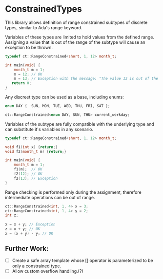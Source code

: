 ConstrainedTypes
================

This library allows definition of range constrained subtypes of discrete types, similar to Ada's range keyword.

Variables of these types are limited to hold values from the defined range. Assigning a value that is out of the range of the subtype will cause an exception to be thrown.

```C++
typedef ct::RangeConstrained<short, 1, 12> month_t;

int main(void) {
	month_t m = 1;
	m = 12; // OK
	m = 13; // Exception with the message: "The value 13 is out of the range [1, 12]"
   return 0;
}
```

Any discreet type can be used as a base, including enums:

```C++
enum DAY {  SUN, MON, TUE, WED, THU, FRI, SAT }; 

ct::RangeConstrained<enum DAY, SUN, THU> current_workday;
```

Variables of the subtype are fully compatible with the underlying type and can substitute it's variables in any scenario.

```C++
typedef ct::RangeConstrained<short, 1, 12> month_t;

void f1(int x) {return;}
void f2(month_t m) {return;}

int main(void) {
    month_t m = 1;
    f1(m);  // OK
    f2(12); // OK 
    f2(13); // Exception
}
```

Range checking is performed only during the assignment, therefore intermediate operations can be out of range.

```C++
ct::RangeConstrained<int, 1, 4> x = 3;
ct::RangeConstrained<int, 1, 4> y = 2;
int z;
	
x = x + y; // Exception
z = x + y; // OK
x = (x + y) - y; // OK

```

Further Work:
------
- [ ] Create a safe array template whose [] operator is parameterized to be only a constrained type.
- [ ] Allow custom overflow handling.(?)
